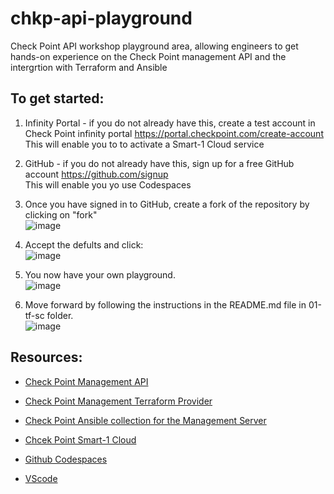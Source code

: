 # chkp-api-playground
Check Point API workshop playground area, allowing engineers to get hands-on experience on the Check Point management API and the intergrtion with Terraform and Ansible

## To get started:

1. Infinity Portal - if you do not already have this, create a test account in Check Point infinity portal https://portal.checkpoint.com/create-account
   <br>This will enable you to to activate a Smart-1 Cloud service

2. GitHub - if you do not already have this, sign up for a free GitHub account https://github.com/signup
   <br>This will enable you yo use Codespaces

4. Once you have signed in to GitHub, create a fork of the repository by clicking on "fork"
   <br>![image](https://github.com/jimoq/chkp-api-playground/assets/44175368/74596da0-1f07-4b8b-81b2-8da29b09a771)

5. Accept the defults and click:
   <br>![image](https://github.com/jimoq/chkp-api-playground/assets/44175368/a63cc18c-b119-4005-a57c-03cef7f7daa8)

6. You now have your own playground.
   <br>![image](https://github.com/jimoq/chkp-api-playground/assets/44175368/cdc1ba76-2df3-48af-9774-e3926dbdff21)

7. Move forward by following the instructions in the README.md file in 01-tf-sc folder.
   <br>![image](https://github.com/jimoq/chkp-api-playground/assets/44175368/042a0123-9d85-46c4-afa3-68f00d3a864b)

## Resources:
- [Check Point Management API](https://sc1.checkpoint.com/documents/latest/APIs/#introduction~v1.9.1%20)
- [Check Point Management Terraform Provider](https://registry.terraform.io/providers/CheckPointSW/checkpoint/latest/docs)
- [Check Point Ansible collection for the Management Server](https://galaxy.ansible.com/ui/repo/published/check_point/mgmt/)
- [Chcek Point Smart-1 Cloud](https://sc1.checkpoint.com/documents/Infinity_Portal/WebAdminGuides/EN/Check-Point-SmartCloud-Admin-Guide/Topics-Smart-1-Cloud/Overview.htm)

- [Github Codespaces](https://github.com/codespaces)
- [VScode](https://code.visualstudio.com/)

